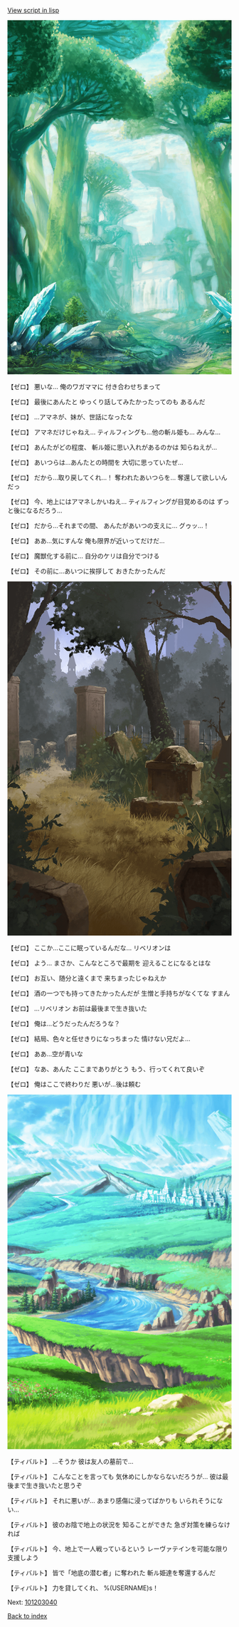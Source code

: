 [View script in lisp](../scripts/101203030.txt)

![forest.png](../images/backgrounds/forest.png)

【ゼロ】
悪いな…
俺のワガママに
付き合わせちまって

【ゼロ】
最後にあんたと
ゆっくり話してみたかったってのも
あるんだ

【ゼロ】
…アマネが、妹が、世話になったな

【ゼロ】
アマネだけじゃねえ…
ティルフィングも…他の斬ル姫も…
みんな…

【ゼロ】
あんたがどの程度、
斬ル姫に思い入れがあるのかは
知らねえが…

【ゼロ】
あいつらは…あんたとの時間を
大切に思っていたぜ…

【ゼロ】
だから…取り戻してくれ…！
奪われたあいつらを…
奪還して欲しいんだっ

【ゼロ】
今、地上にはアマネしかいねえ…
ティルフィングが目覚めるのは
ずっと後になるだろう…

【ゼロ】
だから…それまでの間、
あんたがあいつの支えに…
グゥッ…！

【ゼロ】
ああ…気にすんな
俺も限界が近いってだけだ…

【ゼロ】
魔獣化する前に…
自分のケリは自分でつける

【ゼロ】
その前に…あいつに挨拶して
おきたかったんだ

![cemetery.png](../images/backgrounds/cemetery.png)

【ゼロ】
ここか…ここに眠っているんだな…
リベリオンは

【ゼロ】
よう…
まさか、こんなところで最期を
迎えることになるとはな

【ゼロ】
お互い、随分と遠くまで
来ちまったじゃねえか

【ゼロ】
酒の一つでも持ってきたかったんだが
生憎と手持ちがなくてな
すまん

【ゼロ】
…リベリオン
お前は最後まで生き抜いた

【ゼロ】
俺は…どうだったんだろうな？

【ゼロ】
結局、色々と任せきりになっちまった
情けない兄だよ…

【ゼロ】
ああ…空が青いな

【ゼロ】
なあ、あんた
ここまでありがとう
もう、行ってくれて良いぞ

【ゼロ】
俺はここで終わりだ
悪いが…後は頼む

![plain.png](../images/backgrounds/plain.png)

【ティバルト】
…そうか
彼は友人の墓前で…

【ティバルト】
こんなことを言っても
気休めにしかならないだろうが…
彼は最後まで生き抜いたと思うぞ

【ティバルト】
それに悪いが…
あまり感傷に浸ってばかりも
いられそうにない…

【ティバルト】
彼のお陰で地上の状況を
知ることができた
急ぎ対策を練らなければ

【ティバルト】
今、地上で一人戦っているという
レーヴァテインを可能な限り
支援しよう

【ティバルト】
皆で「地底の潜む者」に奪われた
斬ル姫達を奪還するんだ

【ティバルト】
力を貸してくれ、
%(USERNAME)s！

Next: [101203040](101203040.md)

[Back to index](index.md)
